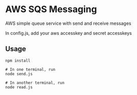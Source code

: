 # AWS SQS Messaging
AWS simple queue service with send and receive messages


In config.js, add your aws accesskey and secret accesskeys

## Usage

```nodejs
npm install

# In one terminal, run
node send.js

# In another terminal, run
node read.js
```
